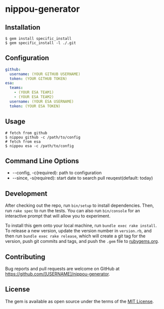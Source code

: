 # nippou-generator

## Installation

```
$ gem install specific_install
$ gem specific_install -l ./.git
```

## Configuration

```yaml
github:
  username: (YOUR GITHUB USERNAME)
  token: (YOUR GITHUB TOKEN)
esa:
  teams:
    - (YOUR ESA TEAM1)
    - (YOUR ESA TEAM2)
  username: (YOUR ESA USERNAME)
  token: (YOUR ESA TOKEN)
```

## Usage

```
# fetch from github
$ nippou github -c /path/to/config
# fetch from esa
$ nippou esa -c /path/to/config
```

## Command Line Options

* --config, -c(required): path to configuration
* --since, -s(required): start date to search pull reuqest(default: today)

## Development

After checking out the repo, run `bin/setup` to install dependencies. Then, run `rake spec` to run the tests. You can also run `bin/console` for an interactive prompt that will allow you to experiment.

To install this gem onto your local machine, run `bundle exec rake install`. To release a new version, update the version number in `version.rb`, and then run `bundle exec rake release`, which will create a git tag for the version, push git commits and tags, and push the `.gem` file to [rubygems.org](https://rubygems.org).

## Contributing

Bug reports and pull requests are welcome on GitHub at https://github.com/[USERNAME]/nippou-generator.

## License

The gem is available as open source under the terms of the [MIT License](https://opensource.org/licenses/MIT).
